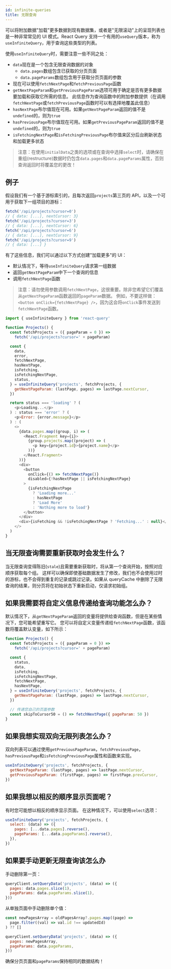 ```yaml
---
id: infinite-queries
title: 无限查询
---
```


可以将附加数据"加载"更多数据到现有数据集，或者是"无限滚动"上的呈现列表也是一种非常常见的 UI 模式。React Query 支持一个有用的`useQuery`版本，称为`useInfiniteQuery`，用于查询这些类型的列表。

使用`useInfiniteQuery`时，需要注意一些不同之处：

- `data`现在是一个包含无限查询数据的对象
  - `data.pages`数组包含已获取的分页页面
  - `data.pageParams`数组包含用于获取分页页面的参数
- 现在可以使用`fetchNextPage`和`fetchPreviousPage`函数
- `getNextPageParam`和`getPreviousPageParam`选项可用于确定是否有更多数据要加载和获取它所需的信息。 此信息作为查询函数中的附加参数提供（在调用`fetchNextPage`或`fetchPreviousPage`函数时可以有选择地覆盖此信息）
- `hasNextPage`布尔值现在可用。如果`getNextPageParam`返回的值不是`undefined`的，则为`true`
- `hasPreviousPage`布尔值现在可用。如果`getPreviousPageParam`返回的值不是`undefined`的，则为`true`
- `isFetchingNextPage`和`isFetchingPreviousPage`布尔值来区分后台刷新状态和加载更多状态

> 注意：在使用`initialData`之类的选项或在查询中选择`select`时，请确保在重组(restructure)数据时仍包含`data.pages`和`data.pageParams`属性，否则查询返回时将覆盖您的更改！

## 例子

假设我们有一个基于游标索引的，且每次返回`projects`第三页的 API，以及一个可用于获取下一组项目的游标：

```js
fetch('/api/projects?cursor=0')
// { data: [...], nextCursor: 3}
fetch('/api/projects?cursor=3')
// { data: [...], nextCursor: 6}
fetch('/api/projects?cursor=6')
// { data: [...], nextCursor: 9}
fetch('/api/projects?cursor=9')
// { data: [...] }
```

有了这些信息，我们可以通过以下方式创建"加载更多"的 UI：

- 默认情况下，等待`useInfiniteQuery`请求第一组数据
- 返回`getNextPageParam`中下一个查询的信息
- 调用`fetchNextPage`函数

> 注意：请勿使用参数调用`fetchNextPage`，这很重要。除非您希望它们覆盖从`getNextPageParam`函数返回的`pageParam`数据。
> 例如，不要这样做：`<button onClick={fetchNextPage} />`，因为这会将`onClick`事件发送到`fetchNextPage`函数。

```js
import { useInfiniteQuery } from 'react-query'

function Projects() {
  const fetchProjects = ({ pageParam = 0 }) =>
    fetch('/api/projects?cursor=' + pageParam)

  const {
    data,
    error,
    fetchNextPage,
    hasNextPage,
    isFetching,
    isFetchingNextPage,
    status,
  } = useInfiniteQuery('projects', fetchProjects, {
    getNextPageParam: (lastPage, pages) => lastPage.nextCursor,
  })

  return status === 'loading' ? (
    <p>Loading...</p>
  ) : status === 'error' ? (
    <p>Error: {error.message}</p>
  ) : (
    <>
      {data.pages.map((group, i) => (
        <React.Fragment key={i}>
          {group.projects.map((project) => (
            <p key={project.id}>{project.name}</p>
          ))}
        </React.Fragment>
      ))}
      <div>
        <button
          onClick={() => fetchNextPage()}
          disabled={!hasNextPage || isFetchingNextPage}
        >
          {isFetchingNextPage
            ? 'Loading more...'
            : hasNextPage
            ? 'Load More'
            : 'Nothing more to load'}
        </button>
      </div>
      <div>{isFetching && !isFetchingNextPage ? 'Fetching...' : null}</div>
    </>
  )
}
```

## 当无限查询需要重新获取时会发生什么？

当无限查询变得陈旧(`stale`)且需要重新获取时，将从第一个查询开始，按照对应顺序获取每个组。
这样可以确保即使基础数据发生了修改，我们也不会使用过时的游标，也不会得到重复的记录或跳过记录。如果从 queryCache 中删除了无限查询的结果，则分页将在初始状态下重新启动，仅请求初始组。

## 如果我需要将自定义信息传递给查询功能怎么办？

默认情况下，从`getNextPageParam`返回的变量将提供给查询函数，但是在某些情况下，您可能希望重写它。
您可以将自定义变量传递给`fetchNextPage`函数，该函数将覆盖默认变量，如下所示：

```js
function Projects() {
  const fetchProjects = ({ pageParam = 0 }) =>
    fetch('/api/projects?cursor=' + pageParam)

  const {
    status,
    data,
    isFetching,
    isFetchingNextPage,
    fetchNextPage,
    hasNextPage,
  } = useInfiniteQuery('projects', fetchProjects, {
    getNextPageParam: (lastPage, pages) => lastPage.nextCursor,
  })

  // 传递您自己的页面参数
  const skipToCursor50 = () => fetchNextPage({ pageParam: 50 })
}
```

## 如果我想实现双向无限列表怎么办？

双向列表可以通过使用`getPreviousPageParam`，`fetchPreviousPage`，`hasPreviousPage`和`isFetchingPreviousPage`属性和函数来实现。

```js
useInfiniteQuery('projects', fetchProjects, {
  getNextPageParam: (lastPage, pages) => lastPage.nextCursor,
  getPreviousPageParam: (firstPage, pages) => firstPage.prevCursor,
})
```

## 如果我想以相反的顺序显示页面呢？

有时您可能想以相反的顺序显示页面。 在这种情况下，可以使用`select`选项：

```js
useInfiniteQuery('projects', fetchProjects, {
  select: (data) => ({
    pages: [...data.pages].reverse(),
    pageParams: [...data.pageParams].reverse(),
  }),
})
```

## 如果要手动更新无限查询该怎么办

手动删除第一页：

```js
queryClient.setQueryData('projects', (data) => ({
  pages: data.pages.slice(1),
  pageParams: data.pageParams.slice(1),
}))
```

从单独页面中手动删除单个值：

```js
const newPagesArray = oldPagesArray?.pages.map((page) =>
  page.filter((val) => val.id !== updatedId)
) ?? []

queryClient.setQueryData('projects', (data) => ({
  pages: newPagesArray,
  pageParams: data.pageParams,
}))
```

确保分页页面和`pageParams`保持相同的数据结构！
